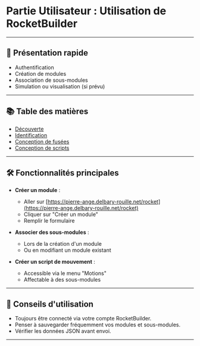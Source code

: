
# Partie Utilisateur : Utilisation de RocketBuilder

---

## 🚀 Présentation rapide


- Authentification
- Création de modules
- Association de sous-modules
- Simulation ou visualisation (si prévu)

---

## 📚 Table des matières

- [Découverte](main.md)
- [Identification](login.md)
- [Conception de fusées](concepteur.md)
- [Conception de scripts](script.md)

---

## 🛠️ Fonctionnalités principales

- **Créer un module** :
  - Aller sur [https://pierre-ange.delbary-rouille.net/rocket](https://pierre-ange.delbary-rouille.net/rocket)
  - Cliquer sur "Créer un module"
  - Remplir le formulaire

- **Associer des sous-modules** :
  - Lors de la création d'un module
  - Ou en modifiant un module existant

- **Créer un script de mouvement** :
  - Accessible via le menu "Motions"
  - Affectable à des sous-modules

---

## 📢 Conseils d'utilisation

- Toujours être connecté via votre compte RocketBuilder.
- Penser à sauvegarder fréquemment vos modules et sous-modules.
- Vérifier les données JSON avant envoi.

---
